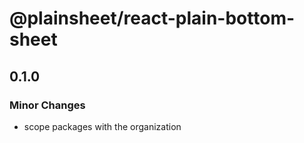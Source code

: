 # @plainsheet/react-plain-bottom-sheet

## 0.1.0

### Minor Changes

- scope packages with the organization
